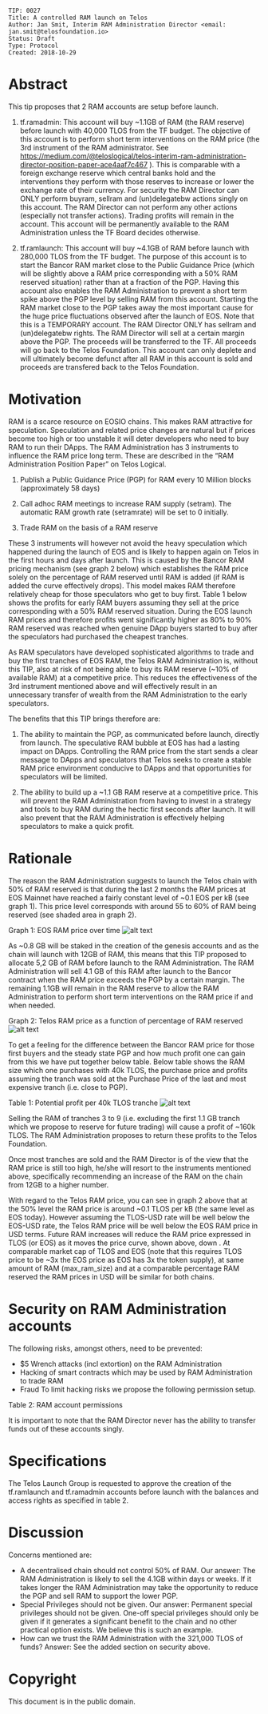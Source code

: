 	TIP: 0027
	Title: A controlled RAM launch on Telos
	Author: Jan Smit, Interim RAM Administration Director <email: jan.smit@telosfoundation.io>
	Status: Draft
	Type: Protocol
	Created: 2018-10-29	

# Abstract

This tip proposes that 2 RAM accounts are setup before launch.

1. tf.ramadmin: This account will buy ~1.1GB of RAM (the RAM reserve) before launch with 40,000 TLOS from the TF budget. The objective of this account is to perform short term interventions on the RAM price (the 3rd instrument of the RAM administrator. See https://medium.com/@teloslogical/telos-interim-ram-administration-director-position-paper-ace4aaf7c467 ). This is comparable with a foreign exchange reserve which central banks hold and the interventions they perform with those reserves to increase or lower the exchange rate of their currency. For security the RAM Director can ONLY perform buyram, sellram and (un)delegatebw actions singly on this account. The RAM Director can not perform any other actions (especially not transfer actions). Trading profits will remain in the account. This account will be permanently available to the RAM Administration unless the TF Board decides otherwise.

2. tf.ramlaunch: This account will buy ~4.1GB of RAM before launch with 280,000 TLOS from the TF budget. The purpose of this account is to start the Bancor RAM market close to the Public Guidance Price (which will be slightly above a RAM price corresponding with a 50% RAM reserved situation) rather than at a fraction of the PGP. Having this account also enables the RAM Administration to prevent a short term spike above the PGP level by selling RAM from this account. Starting the RAM market close to the PGP takes away the most important cause for the huge price fluctuations observed after the launch of EOS. Note that this is a TEMPORARY account. The RAM Director ONLY has sellram and (un)delegatebw rights. The RAM Director will sell at a certain margin above the PGP. The proceeds will be transferred to the TF. All proceeds will go back to the Telos Foundation. This account can only deplete and will ultimately become defunct after all RAM in this account is sold and proceeds are transfered back to the Telos Foundation.

# Motivation

RAM is a scarce resource on EOSIO chains. This makes RAM attractive for speculation. Speculation and related price changes are natural but if prices become too high or too unstable it will deter developers who need to buy RAM to run their DApps. The RAM Administration has 3 instruments to influence the RAM price long term. These are described in the “RAM Administration Position Paper” on Telos Logical.

1. Publish a Public Guidance Price (PGP) for RAM every 10 Million blocks (approximately 58 days)

2. Call adhoc RAM meetings to increase RAM supply (setram). The automatic RAM growth rate (setramrate) will be set to 0 initially.

3. Trade RAM on the basis of a RAM reserve

These 3 instruments will however not avoid the heavy speculation which happened during the launch of EOS and is likely to happen again on Telos in the first hours and days after launch. This is caused by the Bancor RAM pricing mechanism (see graph 2 below) which establishes the RAM price solely on the percentage of RAM reserved until RAM is added (if RAM is added the curve effectively drops). This model makes RAM therefore relatively cheap for those speculators who get to buy first. Table 1 below shows the profits for early RAM buyers assuming they sell at the price corresponding with a 50% RAM reserved situation. During the EOS launch RAM prices and therefore profits went significantly higher as 80% to 90% RAM reserved was reached when genuine DApp buyers started to buy after the speculators had purchased the cheapest tranches.

As RAM speculators have developed sophisticated algorithms to trade and buy the first tranches of EOS RAM, the Telos RAM Administration is, without this TIP, also at risk of not being able to buy its RAM reserve (~10% of available RAM) at a competitive price. This reduces the effectiveness of the 3rd instrument mentioned above and will effectively result in an unnecessary transfer of wealth from the RAM Administration to the early speculators.

The benefits that this TIP brings therefore are:

1. The ability to maintain the PGP, as communicated before launch, directly from launch. The speculative RAM bubble at EOS has had a lasting impact on DApps. Controlling the RAM price from the start sends a clear message to DApps and speculators that Telos seeks to create a stable RAM price environment conducive to DApps and that opportunities for speculators will be limited.

2. The ability to build up a ~1.1 GB RAM reserve at a competitive price. This will prevent the RAM Administration from having to invest in a strategy and tools to buy RAM during the hectic first seconds after launch. It will also prevent that the RAM Administration is effectively helping speculators to make a quick profit.

# Rationale

The reason the RAM Administration suggests to launch the Telos chain with 50% of RAM reserved is that during the last 2 months the RAM prices at EOS Mainnet have reached a fairly constant level of ~0.1 EOS per kB (see graph 1). This price level corresponds with around 55 to 60% of RAM being reserved (see shaded area in graph 2).

Graph 1: EOS RAM price over time
![alt text](https://github.com/TallJanSmit/tips/blob/JanSmit-TIP-27-v2/EOS_RAM_price.png)

As ~0.8 GB will be staked in the creation of the genesis accounts and as the chain will launch with 12GB of RAM, this means that this TIP proposed to allocate 5,2 GB of RAM before launch to the RAM Administration. The RAM Administration will sell 4.1 GB of this RAM after launch to the Bancor contract when the RAM price exceeds the PGP by a certain margin. The remaining 1.1GB will remain in the RAM reserve to allow the RAM Administration to perform short term interventions on the RAM price if and when needed.

Graph 2: Telos RAM price as a function of percentage of RAM reserved
![alt text](https://github.com/TallJanSmit/tips/blob/JanSmit-TIP-27-v2/TLOS_RAM_price.png)

To get a feeling for the difference between the Bancor RAM price for those first buyers and the steady state PGP and how much profit one can gain from this we have put together below table. Below table shows the RAM size which one purchases with 40k TLOS, the purchase price and profits assuming the tranch was sold at the Purchase Price of the last and most expensive tranch (i.e. close to PGP).

Table 1: Potential profit per 40k TLOS tranche
![alt text](https://github.com/TallJanSmit/tips/blob/JanSmit-TIP-27-v2/RAM_profits.png)

Selling the RAM of tranches 3 to 9 (i.e. excluding the first 1.1 GB tranch which we propose to reserve for future trading) will cause a profit of ~160k TLOS. The RAM Administration proposes to return these profits to the Telos Foundation.

Once most tranches are sold and the RAM Director is of the view that the RAM price is still too high, he/she will resort to the instruments mentioned above, specifically recommending an increase of the RAM on the chain from 12GB to a higher number.

With regard to the Telos RAM price, you can see in graph 2 above that at the 50% level the RAM price is around ~0.1 TLOS per kB (the same level as EOS today). However assuming the TLOS-USD rate will be well below the EOS-USD rate, the Telos RAM price will be well below the EOS RAM price in USD terms. Future RAM increases will reduce the RAM price expressed in TLOS (or EOS) as it moves the price curve, shown above, down . At comparable market cap of TLOS and EOS (note that this requires TLOS price to be ~3x the EOS price as EOS has 3x the token supply), at same amount of RAM (max_ram_size) and at a comparable percentage RAM reserved the RAM prices in USD will be similar for both chains.

# Security on RAM Administration accounts

The following risks, amongst others, need to be prevented:

- $5 Wrench attacks (incl extortion) on the RAM Administration
- Hacking of smart contracts which may be used by RAM Administration to trade RAM
- Fraud
To limit hacking risks we propose the following permission setup.

Table 2: RAM account permissions

It is important to note that the RAM Director never has the ability to transfer funds out of these accounts singly.

# Specifications

The Telos Launch Group is requested to approve the creation of the tf.ramlaunch and tf.ramadmin accounts before launch with the balances and access rights as specified in table 2.

# Discussion
Concerns mentioned are:
- A decentralised chain should not control 50% of RAM. Our answer: The RAM Administration is likely to sell the 4.1GB within days or weeks. If it takes longer the RAM Administration may take the opportunity to reduce the PGP and sell RAM to support the lower PGP.
- Special Privileges should not be given. Our answer: Permanent special privileges should not be given. One-off special privileges should only be given if it generates a significant benefit to the chain and no other practical option exists. We believe this is such an example.
- How can we trust the RAM Administration with the 321,000 TLOS of funds? Answer: See the added section on security above.

# Copyright
This document is in the public domain.
